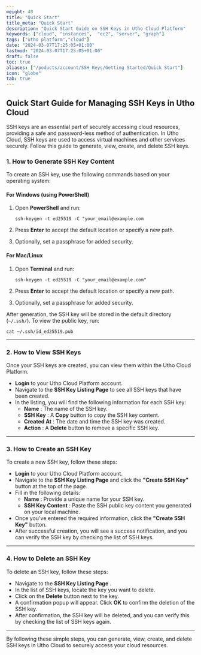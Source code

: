 ```yaml
---
weight: 40
title: "Quick Start"
title_meta: "Quick Start"
description: "Quick Start Guide on SSH Keys in Utho Cloud Platform"
keywords: ["cloud", "instances",  "ec2", "server", "graph"]
tags: ["utho platform","cloud"]
date: "2024-03-07T17:25:05+01:00"
lastmod: "2024-03-07T17:25:05+01:00"
draft: false
toc: true
aliases: ["/poducts/account/SSH Keys/Getting Started/Quick Start"]
icon: "globe"
tab: true
---
```



## **Quick Start Guide for Managing SSH Keys in Utho Cloud**

SSH keys are an essential part of securely accessing cloud resources, providing a safe and password-less method of authentication. In Utho Cloud, SSH keys are used to access virtual machines and other services securely. Follow this guide to generate, view, create, and delete SSH keys.

### **1. How to Generate SSH Key Content**

To create an SSH key, use the following commands based on your operating system:

#### **For Windows (using PowerShell)**

1. Open **PowerShell** and run:

   `ssh-keygen -t ed25519 -C "your_email@example.com`
2. Press **Enter** to accept the default location or specify a new path.
3. Optionally, set a passphrase for added security.

#### **For Mac/Linux**

1. Open **Terminal** and run:

   `ssh-keygen -t ed25519 -C "your_email@example.com"`
2. Press **Enter** to accept the default location or specify a new path.
3. Optionally, set a passphrase for added security.

After generation, the SSH key will be stored in the default directory (`~/.ssh/`). To view the public key, run:

`cat ~/.ssh/id_ed25519.pub`

---

### **2. How to View SSH Keys**

Once your SSH keys are created, you can view them within the Utho Cloud Platform.

* **Login** to your Utho Cloud Platform account.
* Navigate to the **SSH Key Listing Page** to see all SSH keys that have been created.
* In the listing, you will find the following information for each SSH key:
  * **Name** : The name of the SSH key.
  * **SSH Key** : A **Copy** button to copy the SSH key content.
  * **Created At** : The date and time the SSH key was created.
  * **Action** : A **Delete** button to remove a specific SSH key.

---

### **3. How to Create an SSH Key**

To create a new SSH key, follow these steps:

* **Login** to your Utho Cloud Platform account.
* Navigate to the **SSH Key Listing Page** and click the **"Create SSH Key"** button at the top of the page.
* Fill in the following details:
  * **Name** : Provide a unique name for your SSH key.
  * **SSH Key Content** : Paste the SSH public key content you generated on your local machine.
* Once you've entered the required information, click the **"Create SSH Key"** button.
* After successful creation, you will see a success notification, and you can verify the SSH key by checking the list of SSH keys.

---

### **4. How to Delete an SSH Key**

To delete an SSH key, follow these steps:

* Navigate to the  **SSH Key Listing Page** .
* In the list of SSH keys, locate the key you want to delete.
* Click on the **Delete** button next to the key.
* A confirmation popup will appear. Click **OK** to confirm the deletion of the SSH key.
* After confirmation, the SSH key will be deleted, and you can verify this by checking the list of SSH keys again.

---

By following these simple steps, you can generate, view, create, and delete SSH keys in Utho Cloud to securely access your cloud resources.
